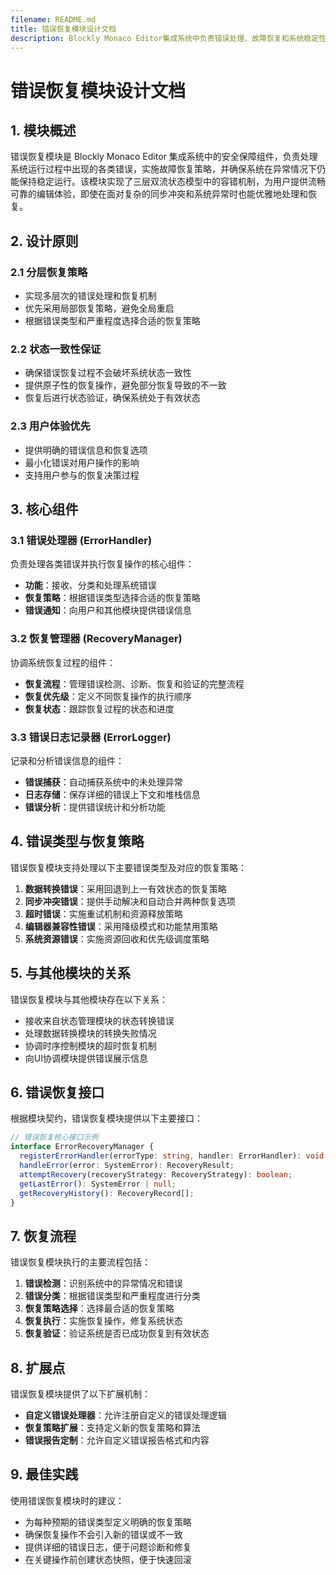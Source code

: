 ```yaml
---
filename: README.md
title: 错误恢复模块设计文档
description: Blockly Monaco Editor集成系统中负责错误处理、故障恢复和系统稳定性保障的核心模块设计文档
---
```

# 错误恢复模块设计文档

## 1. 模块概述

错误恢复模块是 Blockly Monaco Editor 集成系统中的安全保障组件，负责处理系统运行过程中出现的各类错误，实施故障恢复策略，并确保系统在异常情况下仍能保持稳定运行。该模块实现了三层双流状态模型中的容错机制，为用户提供流畅可靠的编辑体验，即使在面对复杂的同步冲突和系统异常时也能优雅地处理和恢复。

## 2. 设计原则

### 2.1 分层恢复策略
- 实现多层次的错误处理和恢复机制
- 优先采用局部恢复策略，避免全局重启
- 根据错误类型和严重程度选择合适的恢复策略

### 2.2 状态一致性保证
- 确保错误恢复过程不会破坏系统状态一致性
- 提供原子性的恢复操作，避免部分恢复导致的不一致
- 恢复后进行状态验证，确保系统处于有效状态

### 2.3 用户体验优先
- 提供明确的错误信息和恢复选项
- 最小化错误对用户操作的影响
- 支持用户参与的恢复决策过程

## 3. 核心组件

### 3.1 错误处理器 (ErrorHandler)

负责处理各类错误并执行恢复操作的核心组件：

- **功能**：接收、分类和处理系统错误
- **恢复策略**：根据错误类型选择合适的恢复策略
- **错误通知**：向用户和其他模块提供错误信息

### 3.2 恢复管理器 (RecoveryManager)

协调系统恢复过程的组件：

- **恢复流程**：管理错误检测、诊断、恢复和验证的完整流程
- **恢复优先级**：定义不同恢复操作的执行顺序
- **恢复状态**：跟踪恢复过程的状态和进度

### 3.3 错误日志记录器 (ErrorLogger)

记录和分析错误信息的组件：

- **错误捕获**：自动捕获系统中的未处理异常
- **日志存储**：保存详细的错误上下文和堆栈信息
- **错误分析**：提供错误统计和分析功能

## 4. 错误类型与恢复策略

错误恢复模块支持处理以下主要错误类型及对应的恢复策略：

1. **数据转换错误**：采用回退到上一有效状态的恢复策略
2. **同步冲突错误**：提供手动解决和自动合并两种恢复选项
3. **超时错误**：实施重试机制和资源释放策略
4. **编辑器兼容性错误**：采用降级模式和功能禁用策略
5. **系统资源错误**：实施资源回收和优先级调度策略

## 5. 与其他模块的关系

错误恢复模块与其他模块存在以下关系：

- 接收来自状态管理模块的状态转换错误
- 处理数据转换模块的转换失败情况
- 协调时序控制模块的超时恢复机制
- 向UI协调模块提供错误展示信息

## 6. 错误恢复接口

根据模块契约，错误恢复模块提供以下主要接口：

```typescript
// 错误恢复核心接口示例
interface ErrorRecoveryManager {
  registerErrorHandler(errorType: string, handler: ErrorHandler): void;
  handleError(error: SystemError): RecoveryResult;
  attemptRecovery(recoveryStrategy: RecoveryStrategy): boolean;
  getLastError(): SystemError | null;
  getRecoveryHistory(): RecoveryRecord[];
}
```

## 7. 恢复流程

错误恢复模块执行的主要流程包括：

1. **错误检测**：识别系统中的异常情况和错误
2. **错误分类**：根据错误类型和严重程度进行分类
3. **恢复策略选择**：选择最合适的恢复策略
4. **恢复执行**：实施恢复操作，修复系统状态
5. **恢复验证**：验证系统是否已成功恢复到有效状态

## 8. 扩展点

错误恢复模块提供了以下扩展机制：

- **自定义错误处理器**：允许注册自定义的错误处理逻辑
- **恢复策略扩展**：支持定义新的恢复策略和算法
- **错误报告定制**：允许自定义错误报告格式和内容

## 9. 最佳实践

使用错误恢复模块时的建议：

- 为每种预期的错误类型定义明确的恢复策略
- 确保恢复操作不会引入新的错误或不一致
- 提供详细的错误日志，便于问题诊断和修复
- 在关键操作前创建状态快照，便于快速回滚